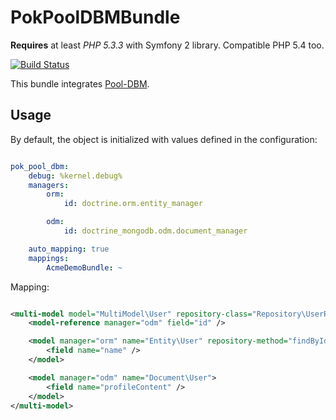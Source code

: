 PokPoolDBMBundle
===================

**Requires** at least *PHP 5.3.3* with Symfony 2 library. Compatible PHP 5.4 too.

[![Build Status](https://travis-ci.org/pokap/PokPoolDBMBundle.png?branch=master)](https://travis-ci.org/pokap/PokPoolDBMBundle)

This bundle integrates [Pool-DBM](https://github.com/pokap/pool-dbm).

Usage
-------------

By default, the object is initialized with values defined in the configuration:

``` yaml

pok_pool_dbm:
    debug: %kernel.debug%
    managers:
        orm:
            id: doctrine.orm.entity_manager

        odm:
            id: doctrine_mongodb.odm.document_manager

    auto_mapping: true
    mappings:
        AcmeDemoBundle: ~
```

Mapping:

``` xml

<multi-model model="MultiModel\User" repository-class="Repository\UserRepository">
    <model-reference manager="odm" field="id" />

    <model manager="orm" name="Entity\User" repository-method="findByIds">
        <field name="name" />
    </model>

    <model manager="odm" name="Document\User">
        <field name="profileContent" />
    </model>
</multi-model>
```
